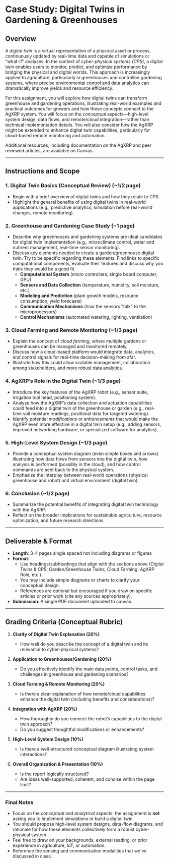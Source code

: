 # Case Study: Digital Twins in Gardening & Greenhouses

## Overview

A *digital twin* is a virtual representation of a physical asset or process, continuously updated by real-time data and capable of simulations or “what-if” analyses. In the context of *cyber-physical systems (CPS)*, a digital twin enables users to monitor, predict, and optimize performance by bridging the physical and digital worlds. This approach is increasingly applied to agriculture, particularly in greenhouses and controlled gardening systems, where precise environmental control and data analytics can dramatically improve yields and resource efficiency.

For this assignment, you will explore how digital twins can transform greenhouse and gardening operations, illustrating real-world examples and practical outcomes for growers and how these concepts connect to the AgXRP system. You will focus on the *conceptual* aspects—high-level system design, data flows, and remote/cloud integration—rather than technical implementation details. You will also consider how the AgXRP might be extended to enhance digital twin capabilities, particularly for cloud-based remote monitoring and automation.

Additional resources, including documentation on the AgXRP and peer reviewed articles, are available on Canvas.

---

## Instructions and Scope

### 1. Digital Twin Basics (Conceptual Review) (~1/2 page)

- Begin with a brief overview of digital twins and how they relate to CPS.
- Highlight the general benefits of using digital twins in real-world applications (e.g., predictive analytics, simulation before real-world changes, remote monitoring).

### 2. Greenhouse and Gardening Case Study (~1 page)

- Describe why greenhouses and gardening systems are ideal candidates for digital twin implementation (e.g., microclimate control, water and nutrient management, real-time sensor monitoring).
- Discuss key elements needed to create a garden/greenhouse digital twin. Try to be specific regarding these elements. Find links to specific computational components, evaluate their features and discuss why you think they would be a good fit.
    - **Computational System** (micro controllers, single board computer, GPU)
    - **Sensors and Data Collection** (temperature, humidity, soil moisture, etc.)
    - **Modeling and Prediction** (plant growth models, resource consumption, yield forecasts)
    - **Communication Mechanisms** (how the sensors "talk" to the microprocessors)
    - **Control Mechanisms** (automated watering, lighting, ventilation)

### 3. Cloud Farming and Remote Monitoring (~1/3 page)

- Explain the concept of *cloud farming*, where multiple gardens or greenhouses can be managed and monitored remotely.
- Discuss how a cloud-based platform would integrate data, analytics, and control signals for real-time decision-making from afar.
- Illustrate how this could allow scalable management, collaboration among stakeholders, and more robust data analytics.

### 4. AgXRP’s Role in the Digital Twin (~1/3 page)

- Introduce the key features of the AgXRP robot (e.g., sensor suite, irrigation tool head, positioning system).
- Analyze how the AgXRP’s data collection and actuation capabilities could feed into a digital twin of the greenhouse or garden (e.g., real-time soil moisture readings, positional data for targeted watering).
- Identify potential *modifications* or *enhancements* that would make the AgXRP even more effective in a digital twin setup (e.g., adding sensors, improved networking hardware, or specialized software for analytics).

### 5. High-Level System Design (~1/3 page)

- Provide a conceptual system diagram (even simple boxes and arrows) illustrating how data flows from sensors into the digital twin, how analysis is performed (possibly in the cloud), and how control commands are sent back to the physical system.
- Emphasize the interplay between real-world operations (physical greenhouse and robot) and virtual environment (digital twin).

### 6. Conclusion (~1/2 page)

- Summarize the potential benefits of integrating digital twin technology with the AgXRP.
- Reflect on the broader implications for sustainable agriculture, resource optimization, and future research directions.

---

## Deliverable & Format

- **Length**: 3-4 pages single spaced not including diagrams or figures
- **Format**:
    - Use headings/subheadings that align with the sections above (Digital Twins & CPS, Garden/Greenhouse Twins, Cloud Farming, AgXRP Role, etc.).
    - You may include simple diagrams or charts to clarify your conceptual design.
    - References are optional but encouraged if you draw on specific articles or prior work (cite any sources appropriately).
- **Submission**: A single PDF document uploaded to canvas.

---

## Grading Criteria (Conceptual Rubric)

1. **Clarity of Digital Twin Explanation (20%)**
    - How well do you describe the concept of a digital twin and its relevance to cyber-physical systems?

2. **Application to Greenhouses/Gardening (20%)**
    - Do you effectively identify the main data points, control tasks, and challenges in greenhouse and gardening scenarios?

3. **Cloud Farming & Remote Monitoring (20%)**
    - Is there a clear explanation of how remote/cloud capabilities enhance the digital twin (including benefits and considerations)?

4. **Integration with AgXRP (20%)**
    - How thoroughly do you connect the robot’s capabilities to the digital twin approach?
    - Do you suggest thoughtful modifications or enhancements?

5. **High-Level System Design (10%)**
    - Is there a well-structured conceptual diagram illustrating system interactions?

6. **Overall Organization & Presentation (10%)**
    - Is the report logically structured?
    - Are ideas well-supported, coherent, and concise within the page limit?

---

### Final Notes

- Focus on the *conceptual* and *analytical* aspects: the assignment is **not** asking you to implement simulations or build a digital twin.
- You should propose high-level system designs, data-flow diagrams, and rationale for how these elements collectively form a robust cyber-physical system.
- Feel free to draw on your backgrounds, external reading, or prior experience in agriculture, IoT, or automation.
- Reference the sensing and communication modalities that we've discussed in class.
